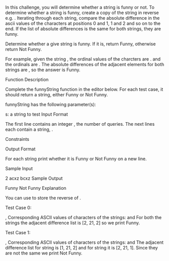 In this challenge, you will determine whether a string is funny or not. To determine whether a string is funny, create a copy of the string in reverse e.g. . Iterating through each string, compare the absolute difference in the ascii values of the characters at positions 0 and 1, 1 and 2 and so on to the end. If the list of absolute differences is the same for both strings, they are funny.

Determine whether a give string is funny. If it is, return Funny, otherwise return Not Funny.

For example, given the string , the ordinal values of the charcters are .  and the ordinals are . The absolute differences of the adjacent elements for both strings are , so the answer is Funny.

Function Description

Complete the funnyString function in the editor below. For each test case, it should return a string, either Funny or Not Funny.

funnyString has the following parameter(s):

s: a string to test
Input Format

The first line contains an integer , the number of queries.
The next  lines each contain a string, .

Constraints

Output Format

For each string  print whether it is Funny or Not Funny on a new line.

Sample Input

2
acxz
bcxz
Sample Output

Funny
Not Funny
Explanation

You can use  to store the reverse of .

Test Case 0:

, 
Corresponding ASCII values of characters of the strings:
 and 
For both the strings the adjacent difference list is [2, 21, 2] so we print Funny.

Test Case 1:

, 
Corresponding ASCII values of characters of the strings:
 and 
The adjacent difference list for string  is [1, 21, 2] and for string  it is [2, 21, 1]. Since they are not the same we print Not Funny.